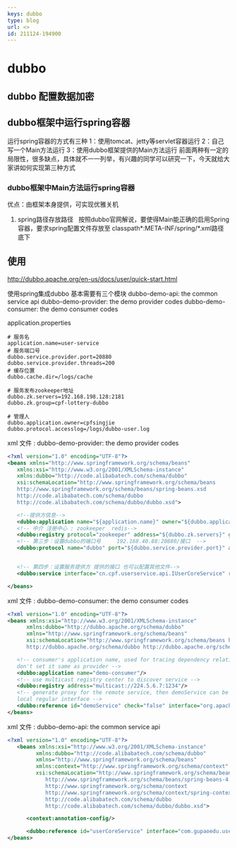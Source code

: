 ```yaml
---
keys: dubbo
type: blog
url: <>
id: 211124-194900
---
```


# dubbo

## dubbo 配置数据加密

## dubbo框架中运行spring容器

   运行spring容器的方式有三种
   1：使用tomcat、jetty等servlet容器运行
   2：自己写一个Main方法运行
   3：使用dubbo框架提供的Main方法运行
   前面两种有一定的局限性，很多缺点，具体就不一一列举，有兴趣的同学可以研究一下，今天就给大家讲如何实现第三种方式

### dubbo框架中Main方法运行spring容器

   优点：由框架本身提供，可实现优雅关机

   1. spring路径存放路径
     按照dubbo官网解说，要使得Main能正确的启用Spring容器，要求spring配置文件存放至
      classpath*:META-INF/spring/*.xml路径底下

## 使用

   http://dubbo.apache.org/en-us/docs/user/quick-start.html

   使用spring集成dubbo 基本需要有三个模块
   dubbo-demo-api: the common service api
   dubbo-demo-provider: the demo provider codes
   dubbo-demo-consumer: the demo consumer codes

   application.properties

   ```props
   # 服务名
   application.name=user-service
   # 服务端口号
   dubbo.service.provider.port=20880
   dubbo.service.provider.threads=200
   # 缓存位置
   dubbo.cache.dir=/logs/cache

   # 服务发布zookeeper地址
   dubbo.zk.servers=192.168.198.128:2181
   dubbo.zk.group=cpf-lottery-dubbo

   # 管理人
   dubbo.application.owner=cpfsingjie
   dubbo.protocol.accesslog=/logs/dubbo-user.log
   ```

xml 文件 : dubbo-demo-provider: the demo provider codes

   ```xml
   <?xml version="1.0" encoding="UTF-8"?>
   <beans xmlns="http://www.springframework.org/schema/beans"
      xmlns:xsi="http://www.w3.org/2001/XMLSchema-instance"
      xmlns:dubbo="http://code.alibabatech.com/schema/dubbo"
      xsi:schemaLocation="http://www.springframework.org/schema/beans
      http://www.springframework.org/schema/beans/spring-beans.xsd
      http://code.alibabatech.com/schema/dubbo
      http://code.alibabatech.com/schema/dubbo/dubbo.xsd">

      <!--提供方信息-->
      <dubbo:application name="${application.name}" owner="${dubbo.application.owner}"/>
      <!-- 中介 注册中心 : zookeeper  redis-->
      <dubbo:registry protocol="zookeeper" address="${dubbo.zk.servers}" group="${dubbo.zk.group}" file="${dubbo.cache.dir}/user-service.cache"/>
      <!-- 第三步：设置dubbo的端口号     192.168.40.88:20880/接口  -->
      <dubbo:protocol name="dubbo" port="${dubbo.service.provider.port}" accesslog="${dubbo.protocol.accesslog}"/>


      <!-- 第四步：设置服务提供方 提供的接口 也可以配置其他文件-->
      <dubbo:service interface="cn.cpf.userservice.api.IUserCoreService" ref="userCoreService"/>

   </beans>
   ```

xml 文件 : dubbo-demo-consumer: the demo consumer codes

   ```xml
   <?xml version="1.0" encoding="UTF-8"?>
   <beans xmlns:xsi="http://www.w3.org/2001/XMLSchema-instance"
         xmlns:dubbo="http://dubbo.apache.org/schema/dubbo"
         xmlns="http://www.springframework.org/schema/beans"
         xsi:schemaLocation="http://www.springframework.org/schema/beans http://www.springframework.org/schema/beans/spring-beans-4.3.xsd
         http://dubbo.apache.org/schema/dubbo http://dubbo.apache.org/schema/dubbo/dubbo.xsd">

      <!-- consumer's application name, used for tracing dependency relationship (not a matching criterion),
      don't set it same as provider -->
      <dubbo:application name="demo-consumer"/>
      <!-- use multicast registry center to discover service -->
      <dubbo:registry address="multicast://224.5.6.7:1234"/>
      <!-- generate proxy for the remote service, then demoService can be used in the same way as the
      local regular interface -->
      <dubbo:reference id="demoService" check="false" interface="org.apache.dubbo.demo.DemoService"/>
   </beans>
   ```

xml 文件 : dubbo-demo-api: the common service api

   ```xml
   <?xml version="1.0" encoding="UTF-8"?>
      <beans xmlns:xsi="http://www.w3.org/2001/XMLSchema-instance"
            xmlns:dubbo="http://code.alibabatech.com/schema/dubbo"
            xmlns="http://www.springframework.org/schema/beans"
            xmlns:context="http://www.springframework.org/schema/context"
            xsi:schemaLocation="http://www.springframework.org/schema/beans
               http://www.springframework.org/schema/beans/spring-beans-4.0.xsd
               http://www.springframework.org/schema/context
               http://www.springframework.org/schema/context/spring-context-4.0.xsd
               http://code.alibabatech.com/schema/dubbo
               http://code.alibabatech.com/schema/dubbo/dubbo.xsd">

         <context:annotation-config/>

         <dubbo:reference id="userCoreService" interface="com.gupaoedu.user.IUserCoreService"/>
   </beans>

   ```

